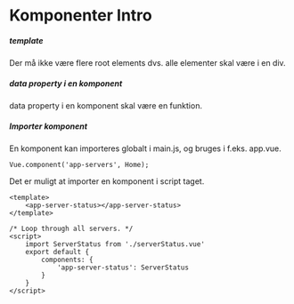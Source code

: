 # Komponenter Intro
##### template
Der må ikke være flere root elements dvs. alle elementer skal være i en div.  

##### data property i en komponent
data property i en komponent skal være en funktion.  

##### Importer komponent
En komponent kan importeres globalt i main.js, og bruges i f.eks. app.vue.  
```
Vue.component('app-servers', Home);  
```
Det er muligt at importer en komponent i script taget.  
```
<template>
    <app-server-status></app-server-status>
</template>

/* Loop through all servers. */
<script>
    import ServerStatus from './serverStatus.vue'
    export default {
        components: {
            'app-server-status': ServerStatus
        }
    }
</script>
```

